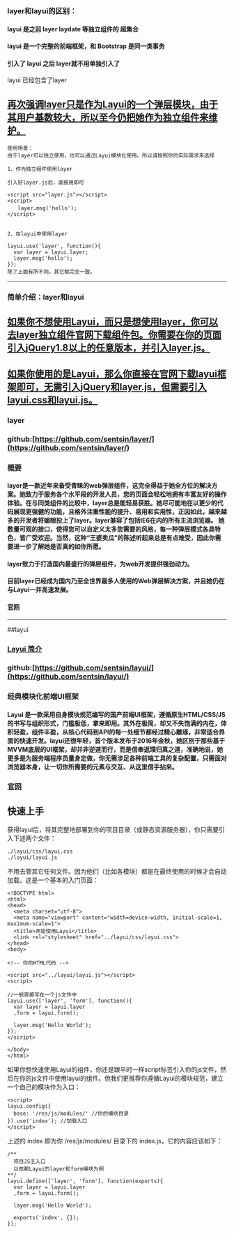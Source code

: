 ### layer和layui的区别：

#### layui 是之前 layer laydate 等独立组件的 超集合
#### layui 是一个完整的前端框架，和 Bootstrap 是同一类事务

#### 引入了 layui 之后 layer就不用单独引入了

layui 已经包含了layer

## [再次强调layer只是作为Layui的一个弹层模块，由于其用户基数较大，所以至今仍把她作为独立组件来维护。](http://www.dosrun.com/layui/layui-layer.html)


```
使用场景：
由于layer可以独立使用，也可以通过Layui模块化使用。所以请按照你的实际需求来选择

1、作为独立组件使用layer

引入好layer.js后，直接用即可

<script src="layer.js"></script>
<script>
　　layer.msg('hello'); 
</script>


2、在layui中使用layer

layui.use('layer', function(){
  var layer = layui.layer;
  layer.msg('hello');
});
除了上面有所不同，其它都完全一致。
```

--------------------
### 简单介绍：layer和layui

## [如果你不想使用Layui，而只是想使用layer，你可以去layer独立组件官网下载组件包。你需要在你的页面引入jQuery1.8以上的任意版本，并引入layer.js。](http://www.dosrun.com/layui/layui-layer.html)
## [如果你使用的是Layui，那么你直接在官网下载layui框架即可，无需引入jQuery和layer.js，但需要引入layui.css和layui.js。](http://www.dosrun.com/layui/layui-layer.html)

### layer

### github:[https://github.com/sentsin/layer/](https://github.com/sentsin/layer/)
### 概要

#### layer是一款近年来备受青睐的web弹层组件，这完全得益于她全方位的解决方案。她致力于服务各个水平段的开发人员，您的页面会轻松地拥有丰富友好的操作体验。在与同类组件的比较中，layer总是能轻易获胜。她尽可能地在以更少的代码展现更强健的功能，且格外注重性能的提升、易用和实用性，正因如此，越来越多的开发者将媚眼投上了layer。layer兼容了包括IE6在内的所有主流浏览器。 她数量可观的接口，使得您可以自定义太多您需要的风格，每一种弹层模式各具特色，皆广受欢迎。当然，这种“王婆卖瓜”的陈述听起来总是有点难受，因此你需要进一步了解她是否真的如你所愿。

#### layer致力于打造国内最盛行的弹层组件，为web开发提供强劲动力。

#### 目前layer已经成为国内乃至全世界最多人使用的Web弹层解决方案，并且她仍在与Layui一并高速发展。

#### [官网](http://layer.layui.com/)


-------------------
##layui
### [Layui 简介](http://www.dosrun.com/layui/layui-intro.html)

### github:[https://github.com/sentsin/layui/](https://github.com/sentsin/layui/)

### 经典模块化前端UI框架 

#### Layui 是一款采用自身模块规范编写的国产前端UI框架，遵循原生HTML/CSS/JS的书写与组织形式，门槛极低，拿来即用。其外在极简，却又不失饱满的内在，体积轻盈，组件丰盈，从核心代码到API的每一处细节都经过精心雕琢，非常适合界面的快速开发。layui还很年轻，首个版本发布于2016年金秋，她区别于那些基于MVVM底层的UI框架，却并非逆道而行，而是信奉返璞归真之道，准确地说，她更多是为服务端程序员量身定做，你无需涉足各种前端工具的复杂配置，只需面对浏览器本身，让一切你所需要的元素与交互、从这里信手拈来。

### [官网](http://www.layui.com/)

## 快速上手

获得layui后，将其完整地部署到你的项目目录（或静态资源服务器），你只需要引入下述两个文件：

```
./layui/css/layui.css
./layui/layui.js
```

不用去管其它任何文件。因为他们（比如各模块）都是在最终使用的时候才会自动加载。这是一个基本的入门页面：

```
<!DOCTYPE html>
<html>
<head>
  <meta charset="utf-8">
  <meta name="viewport" content="width=device-width, initial-scale=1, maximum-scale=1">
  <title>开始使用Layui</title>
  <link rel="stylesheet" href="../layui/css/layui.css">
</head>
<body>
 
<!-- 你的HTML代码 -->
 
<script src="../layui/layui.js"></script>
<script>
 
//一般直接写在一个js文件中
layui.use(['layer', 'form'], function(){
  var layer = layui.layer
  ,form = layui.form();
  
  layer.msg('Hello World');
});
</script> 
  
</body>
</html>
```

如果你想快速使用Layui的组件，你还是跟平时一样script标签引入你的js文件，然后在你的js文件中使用layui的组件。但我们更推荐你遵循Layui的模块规范，建立一个自己的模块作为入口：

```
<script>
layui.config({
  base: '/res/js/modules/' //你的模块目录
}).use('index'); //加载入口
</script>    
```

上述的 index 即为你 /res/js/modules/ 目录下的 index.js，它的内容应该如下：

```
/**
  项目JS主入口
  以依赖Layui的layer和form模块为例
**/    
layui.define(['layer', 'form'], function(exports){
  var layer = layui.layer
  ,form = layui.form();
  
  layer.msg('Hello World');
  
  exports('index', {});
});  
```







